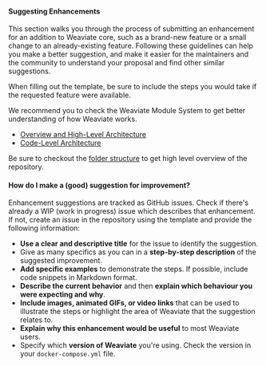 #### Suggesting Enhancements

This section walks you through the process of submitting an enhancement for an addition to Weaviate core, such as a brand-new feature or a small change to an already-existing feature. Following these guidelines can help you make a better suggestion, and make it easier for the maintainers and the community to understand your proposal and find other similar suggestions.

When filling out the template, be sure to include the steps you would take if the requested feature were available.

We recommend you to check the Weaviate Module System to get better understanding of how Weaviate works.

* [Overview and High-Level Architecture](https://weaviate.io/developers/contributor-guide/current/weaviate-module-system/overview.html)
* [Code-Level Architecture](https://weaviate.io/developers/contributor-guide/current/weaviate-module-system/architecture.html)

Be sure to checkout the [folder structure](#folder-structure) to get high level overview of the repository.

#### How do I make a (good) suggestion for improvement?

Enhancement suggestions are tracked as GitHub issues. Check if there's already a WIP (work in progress) issue which describes that enhancement. If not, create an issue in the repository using the template and provide the following information:

* **Use a clear and descriptive title** for the issue to identify the suggestion.
* Give as many specifics as you can in a **step-by-step description** of the suggested improvement.
* **Add specific examples** to demonstrate the steps. If possible, include code snippets in Markdown format.
* **Describe the current behavior** and then **explain which behaviour you were expecting and why**.
* **Include images, animated GIFs, or video links** that can be used to illustrate the steps or highlight the area of Weaviate that the suggestion relates to.
* **Explain why this enhancement would be useful** to most Weaviate users.
* Specify which **version of Weaviate** you're using. Check the version in your `docker-compose.yml` file.